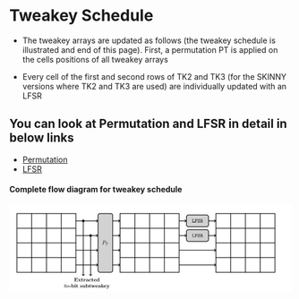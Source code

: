 # Tweakey Schedule
* The tweakey arrays are updated as follows (the tweakey schedule is illustrated and end of this page). First, a permutation PT is applied on the cells positions of all tweakey
arrays

* Every cell of the first and second rows of TK2 and TK3 (for the SKINNY versions where TK2 and TK3 are used) are individually updated with an LFSR

## You can look at Permutation and LFSR in detail in below links
- [Permutation](https://shashwatj07.github.io/skinny/construction/tweakeyschedule/permutation.html)
- [LFSR](https://shashwatj07.github.io/skinny/construction/tweakeyschedule/lfsr.html)

#### Complete flow diagram for tweakey schedule

![tweakey schedule](../images/tweakeyschedule.jpg)
